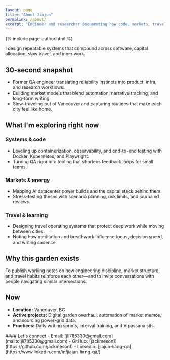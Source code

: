 ```yaml
---
layout: page
title: "About Jiajun"
permalink: /about/
excerpt: "Engineer and researcher documenting how code, markets, travel, and inner work reinforce each other."
---
```


{% include page-author.html %}

<p class="lead">I design repeatable systems that compound across software, capital allocation, slow travel, and inner work.</p>

## 30-second snapshot

- Former QA engineer translating reliability instincts into product, infra, and research workflows.
- Building market models that blend automation, narrative tracking, and long-form writing.
- Slow-traveling out of Vancouver and capturing routines that make each city feel like home.

## What I'm exploring right now

### Systems & code

- Leveling up containerization, observability, and end-to-end testing with Docker, Kubernetes, and Playwright.
- Turning QA rigor into tooling that shortens feedback loops for small teams.

### Markets & energy

- Mapping AI datacenter power builds and the capital stack behind them.
- Stress-testing theses with scenario planning, risk limits, and journaled reviews.

### Travel & learning

- Designing travel operating systems that protect deep work while moving between cities.
- Noting how meditation and breathwork influence focus, decision speed, and writing cadence.

## Why this garden exists

To publish working notes on how engineering discipline, market structure, and travel habits reinforce each other—and to invite conversations with people navigating similar intersections.

## Now

- **Location:** Vancouver, BC  
- **Active projects:** Digital garden overhaul, automation of market memos, and sourcing power-grid data.  
- **Practices:** Daily writing sprints, interval training, and Vipassana sits.

<div class="notice notice--primary" markdown="1">
#### Let's connect
- Email: [jli785330@gmail.com](mailto:jli785330@gmail.com)
- GitHub: [jackmeson1](https://github.com/jackmeson1)
- LinkedIn: [jiajun-liang-qa](https://www.linkedin.com/in/jiajun-liang-qa/)
</div>
